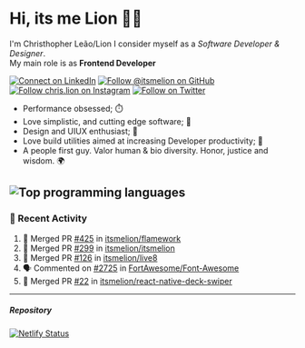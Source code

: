 # Hi, its me Lion 👋🦁

I'm Christhopher Leão/Lion
I consider myself as a _Software Developer & Designer_.<br/>My main role is as <b>Frontend Developer</b>
<br />

[![Connect on LinkedIn](https://img.shields.io/badge/--linkedin?label=LinkedIn&logo=LinkedIn&style=social)](https://www.linkedin.com/in/chrislion)
[![Follow @itsmelion on GitHub](https://img.shields.io/github/followers/itsmelion?label=follow%20%40itsmeLion&style=social)](https://github.com/itsmelion)
[![Follow chris.lion on Instagram](https://img.shields.io/badge/--instagram?label=@chris.lion&logo=Instagram&style=social)](https://instagram.com/chris.lion)
[![Follow on Twitter](https://img.shields.io/badge/--twitter?label=@ChrisLion_me&logo=Twitter&style=social)](https://twitter.com/chrislion_me)

- Performance obsessed; ⏱️
- Love simplistic, and cutting edge software; 📆
- Design and UIUX enthusiast; 🎨
- Love build utilities aimed at increasing Developer productivity; 🧰
- A people first guy. Valor human & bio diversity. Honor, justice and wisdom. 🌍

![Top programming languages](https://github-readme-stats.vercel.app/api/top-langs/?username=itsmelion&hide=php)
---
### 📰 Recent Activity

<!--START_SECTION:activity-->
1. 🎉 Merged PR [#425](https://github.com/itsmelion/flamework/pull/425) in [itsmelion/flamework](https://github.com/itsmelion/flamework)
2. 🎉 Merged PR [#299](https://github.com/itsmelion/itsmelion/pull/299) in [itsmelion/itsmelion](https://github.com/itsmelion/itsmelion)
3. 🎉 Merged PR [#126](https://github.com/itsmelion/live8/pull/126) in [itsmelion/live8](https://github.com/itsmelion/live8)
4. 🗣 Commented on [#2725](https://github.com/FortAwesome/Font-Awesome/issues/2725) in [FortAwesome/Font-Awesome](https://github.com/FortAwesome/Font-Awesome)
5. 🎉 Merged PR [#22](https://github.com/itsmelion/react-native-deck-swiper/pull/22) in [itsmelion/react-native-deck-swiper](https://github.com/itsmelion/react-native-deck-swiper)
<!--END_SECTION:activity-->

___

##### Repository
[![Netlify Status](https://api.netlify.com/api/v1/badges/9e2e6136-1ab9-42fc-8d4e-188512d5d841/deploy-status)](https://app.netlify.com/sites/lion-portfolio/deploys)
